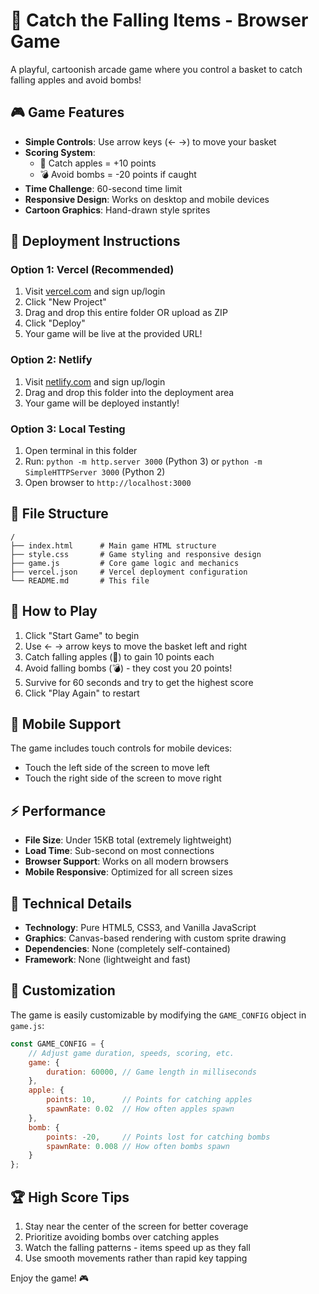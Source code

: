 # 🍎 Catch the Falling Items - Browser Game

A playful, cartoonish arcade game where you control a basket to catch falling apples and avoid bombs!

## 🎮 Game Features

- **Simple Controls**: Use arrow keys (← →) to move your basket
- **Scoring System**: 
  - 🍎 Catch apples = +10 points
  - 💣 Avoid bombs = -20 points if caught
- **Time Challenge**: 60-second time limit
- **Responsive Design**: Works on desktop and mobile devices
- **Cartoon Graphics**: Hand-drawn style sprites

## 🚀 Deployment Instructions

### Option 1: Vercel (Recommended)
1. Visit [vercel.com](https://vercel.com) and sign up/login
2. Click "New Project"
3. Drag and drop this entire folder OR upload as ZIP
4. Click "Deploy"
5. Your game will be live at the provided URL!

### Option 2: Netlify
1. Visit [netlify.com](https://netlify.com) and sign up/login
2. Drag and drop this folder into the deployment area
3. Your game will be deployed instantly!

### Option 3: Local Testing
1. Open terminal in this folder
2. Run: `python -m http.server 3000` (Python 3) or `python -m SimpleHTTPServer 3000` (Python 2)
3. Open browser to `http://localhost:3000`

## 📁 File Structure

```
/
├── index.html      # Main game HTML structure
├── style.css       # Game styling and responsive design
├── game.js         # Core game logic and mechanics
├── vercel.json     # Vercel deployment configuration
└── README.md       # This file
```

## 🎯 How to Play

1. Click "Start Game" to begin
2. Use ← → arrow keys to move the basket left and right
3. Catch falling apples (🍎) to gain 10 points each
4. Avoid falling bombs (💣) - they cost you 20 points!
5. Survive for 60 seconds and try to get the highest score
6. Click "Play Again" to restart

## 📱 Mobile Support

The game includes touch controls for mobile devices:
- Touch the left side of the screen to move left
- Touch the right side of the screen to move right

## ⚡ Performance

- **File Size**: Under 15KB total (extremely lightweight)
- **Load Time**: Sub-second on most connections
- **Browser Support**: Works on all modern browsers
- **Mobile Responsive**: Optimized for all screen sizes

## 🔧 Technical Details

- **Technology**: Pure HTML5, CSS3, and Vanilla JavaScript
- **Graphics**: Canvas-based rendering with custom sprite drawing
- **Dependencies**: None (completely self-contained)
- **Framework**: None (lightweight and fast)

## 🎨 Customization

The game is easily customizable by modifying the `GAME_CONFIG` object in `game.js`:

```javascript
const GAME_CONFIG = {
    // Adjust game duration, speeds, scoring, etc.
    game: {
        duration: 60000, // Game length in milliseconds
    },
    apple: {
        points: 10,      // Points for catching apples
        spawnRate: 0.02  // How often apples spawn
    },
    bomb: {
        points: -20,     // Points lost for catching bombs
        spawnRate: 0.008 // How often bombs spawn
    }
};
```

## 🏆 High Score Tips

1. Stay near the center of the screen for better coverage
2. Prioritize avoiding bombs over catching apples
3. Watch the falling patterns - items speed up as they fall
4. Use smooth movements rather than rapid key tapping

Enjoy the game! 🎮
